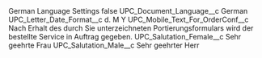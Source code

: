 <?xml version="1.0" encoding="UTF-8"?>
<CustomMetadata xmlns="http://soap.sforce.com/2006/04/metadata" xmlns:xsi="http://www.w3.org/2001/XMLSchema-instance" xmlns:xsd="http://www.w3.org/2001/XMLSchema">
    <label>German Language Settings</label>
    <protected>false</protected>
    <values>
        <field>UPC_Document_Language__c</field>
        <value xsi:type="xsd:string">German</value>
    </values>
    <values>
        <field>UPC_Letter_Date_Format__c</field>
        <value xsi:type="xsd:string">d. M Y</value>
    </values>
    <values>
        <field>UPC_Mobile_Text_For_OrderConf__c</field>
        <value xsi:type="xsd:string">Nach Erhalt des durch Sie unterzeichneten Portierungsformulars wird der bestellte Service in Auftrag gegeben.</value>
    </values>
    <values>
        <field>UPC_Salutation_Female__c</field>
        <value xsi:type="xsd:string">Sehr geehrte Frau</value>
    </values>
    <values>
        <field>UPC_Salutation_Male__c</field>
        <value xsi:type="xsd:string">Sehr geehrter Herr</value>
    </values>
</CustomMetadata>
